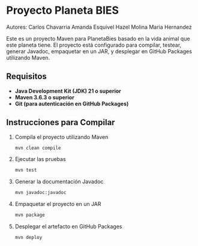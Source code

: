 # Proyecto Planeta BIES

Autores:
Carlos Chavarria
Amanda Esquivel
Hazel Molina
Maria Hernandez

Este es un proyecto Maven para PlanetaBies basado en la vida animal que este planeta tiene. El proyecto está configurado para compilar, testear, generar Javadoc, empaquetar en un JAR, y desplegar en GitHub Packages utilizando Maven.


## Requisitos

- **Java Development Kit (JDK) 21 o superior**
- **Maven 3.6.3 o superior**
- **Git (para autenticación en GitHub Packages)**

## Instrucciones para Compilar

1. Compila el proyecto utilizando Maven

    ```bash
    mvn clean compile

2. Ejecutar las pruebas

    ```bash
    mvn test

3. Generar la documentación Javadoc

    ```bash
    mvn javadoc:javadoc

4. Empaquetar el proyecto en un JAR

    ```bash
    mvn package

5. Desplegar el artefacto en GitHub Packages

    ```bash
    mvn deploy